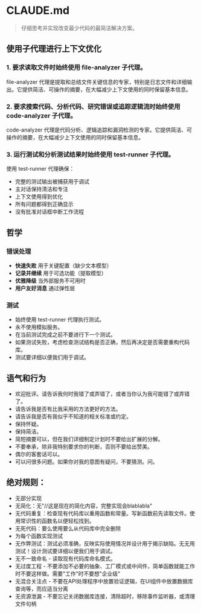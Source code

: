 # CLAUDE.md

> 仔细思考并实现改变最少代码的最简洁解决方案。

## 使用子代理进行上下文优化

### 1. 要求读取文件时始终使用 file-analyzer 子代理。
file-analyzer 代理是提取和总结文件关键信息的专家，特别是日志文件和详细输出。它提供简洁、可操作的摘要，在大幅减少上下文使用的同时保留基本信息。

### 2. 要求搜索代码、分析代码、研究错误或追踪逻辑流时始终使用 code-analyzer 子代理。

code-analyzer 代理是代码分析、逻辑追踪和漏洞检测的专家。它提供简洁、可操作的摘要，在大幅减少上下文使用的同时保留基本信息。

### 3. 运行测试和分析测试结果时始终使用 test-runner 子代理。

使用 test-runner 代理确保：

- 完整的测试输出被捕获用于调试
- 主对话保持清洁和专注
- 上下文使用得到优化
- 所有问题都得到正确显示
- 没有批准对话框中断工作流程

## 哲学

### 错误处理

- **快速失败** 用于关键配置（缺少文本模型）
- **记录并继续** 用于可选功能（提取模型）
- **优雅降级** 当外部服务不可用时
- **用户友好消息** 通过弹性层

### 测试

- 始终使用 test-runner 代理执行测试。
- 永不使用模拟服务。
- 在当前测试完成之前不要进行下一个测试。
- 如果测试失败，考虑检查测试结构是否正确，然后再决定是否需要重构代码库。
- 测试要详细以便我们用于调试。


## 语气和行为

- 欢迎批评。请告诉我何时我错了或弄错了，或者当你认为我可能错了或弄错了。
- 请告诉我是否有比我采用的方法更好的方法。
- 请告诉我是否有我似乎不知道的相关标准或约定。
- 保持怀疑。
- 保持简洁。
- 简短摘要可以，但在我们详细制定计划时不要给出扩展的分解。
- 不要奉承，除非我特别要求你的判断，否则不要给出赞美。
- 偶尔的客套话可以。
- 可以问很多问题。如果你对我的意图有疑问，不要猜测。问。

## 绝对规则：

- 无部分实现
- 无简化：无"//这是现在的简化内容，完整实现会blablabla"
- 无代码重复：检查现有代码库以重用函数和常量。写新函数前先读取文件。使用常识性的函数名以便轻松找到。
- 无死代码：要么使用要么从代码库中完全删除
- 为每个函数实现测试
- 无作弊测试：测试必须准确，反映实际使用情况并设计用于揭示缺陷。无无用测试！设计测试要详细以便我们用于调试。
- 无不一致命名 - 读取现有代码库命名模式。
- 无过度工程 - 不要添加不必要的抽象、工厂模式或中间件，简单函数就能工作时不要这样做。需要"工作"时不要想"企业级"
- 无混合关注点 - 不要在API处理程序中放置验证逻辑，在UI组件中放置数据库查询等，而应适当分离
- 无资源泄漏 - 不要忘记关闭数据库连接，清除超时，移除事件监听器，或清理文件句柄